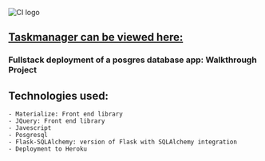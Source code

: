 ![CI logo](https://codeinstitute.s3.amazonaws.com/fullstack/ci_logo_small.png)

##  <a href = "https://flask--sql-taskmanager-mr.herokuapp.com/" target="_blank">Taskmanager can be viewed here:</a>

### Fullstack deployment of a posgres database app: Walkthrough Project
## Technologies used:
    - Materialize: Front end library
    - JQuery: Front end library
    - Javescript
    - Posgresql
    - Flask-SQLAlchemy: version of Flask with SQLAlchemy integration
    - Deployment to Heroku